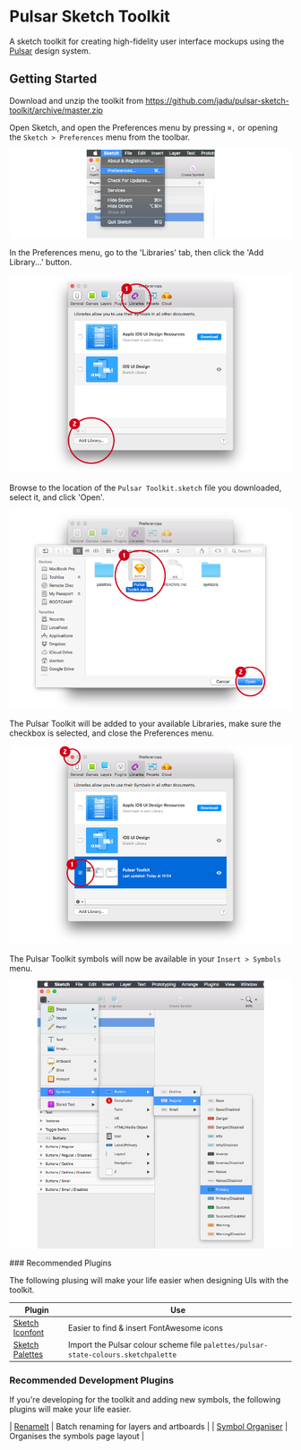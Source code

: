 # Pulsar Sketch Toolkit

A sketch toolkit for creating high-fidelity user interface mockups using the [Pulsar](https://github.com/jadu/pulsar) design system.

## Getting Started

Download and unzip the toolkit from https://github.com/jadu/pulsar-sketch-toolkit/archive/master.zip

Open Sketch, and open the Preferences menu by pressing `⌘,` or opening the `Sketch > Preferences` menu from the toolbar.

![step 1, screenshot showing the location of the preferences menu](https://github.com/jadu/pulsar-sketch-toolkit/blob/master/docs/img/step_1.png)

In the Preferences menu, go to the 'Libraries' tab, then click the 'Add Library...' button.

![step 2, screenshot showing the libraries menu](https://github.com/jadu/pulsar-sketch-toolkit/blob/master/docs/img/step_2.png)

Browse to the location of the `Pulsar Toolkit.sketch` file you downloaded, select it, and click 'Open'.

![step 3, screenshot showing how to select the toolkit file](https://github.com/jadu/pulsar-sketch-toolkit/blob/master/docs/img/step_3.png)

The Pulsar Toolkit will be added to your available Libraries, make sure the checkbox is selected, and close the Preferences menu.

![step 4, screenshot showing the Pulsar Toolkit in the libraries list](https://github.com/jadu/pulsar-sketch-toolkit/blob/master/docs/img/step_4.png)

The Pulsar Toolkit symbols will now be available in your `Insert > Symbols` menu.

![step 5, screenshot showing Pulsar symbols in the symbols menu](https://github.com/jadu/pulsar-sketch-toolkit/blob/master/docs/img/step_5.png)

### Recommended Plugins

The following plusing will make your life easier when designing UIs with the toolkit.

| Plugin | Use |
| ---- | ---- |
| [Sketch Iconfont](https://github.com/keremciu/sketch-iconfont) | Easier to find & insert FontAwesome icons |
| [Sketch Palettes](https://github.com/andrewfiorillo/sketch-palettes) | Import the Pulsar colour scheme file `palettes/pulsar-state-colours.sketchpalette` |

### Recommended Development Plugins

If you're developing for the toolkit and adding new symbols, the following plugins will make your life easier.

| [RenameIt](https://github.com/rodi01/RenameIt) | Batch renaming for layers and artboards |
| [Symbol Organiser](https://github.com/sonburn/symbol-organizer?ref=thesketchapphub) | Organises the symbols page layout |
